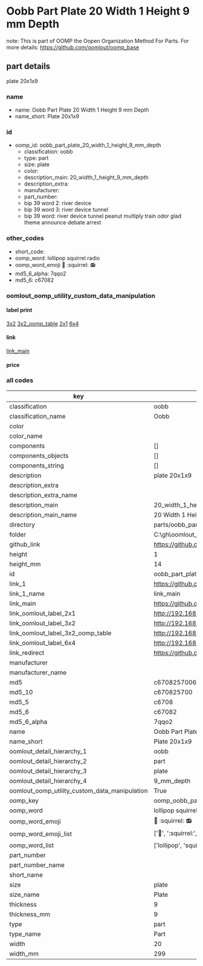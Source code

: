 # Oobb Part Plate 20 Width 1 Height 9 mm Depth  

note: This is part of OOMP the Oopen Organization Method For Parts. For more details: https://github.com/oomlout/oomp_base

##  part details
  



plate 20x1x9



### name
* name: Oobb Part Plate 20 Width 1 Height 9 mm Depth
* name_short: Plate 20x1x9 
### id
* oomp_id: oobb_part_plate_20_width_1_height_9_mm_depth
  * classification: oobb
  * type: part
  * size: plate
  * color: 
  * description_main: 20_width_1_height_9_mm_depth
  * description_extra: 
  * manufacturer: 
  * part_number: 
  * bip 39 word 2: river device
  * bip 39 word 3: river device tunnel
  * bip 39 word: river device tunnel peanut multiply train odor glad theme announce debate arrest

### other_codes
* short_code: 
* oomp_word: lollipop squirrel radio
* oomp_word_emoji :lollipop: :squirrel: :radio:
* md5_6_alpha: 7qqo2
* md5_6: c67082






### oomlout_oomp_utility_custom_data_manipulation
#### label print
[3x2](http://192.168.1.245:1112/?label=oomp%207qqo2)
[3x2_oomp_table](http://192.168.1.108:1112/?label=oomp%207qqo2)
[2x1](http://192.168.1.242:1112/?label=oomp%207qqo2)
[6x4](http://192.168.1.55:1112/?label=oomp%207qqo2)    

#### link

[link_main](https://github.com/oomlout/oomlout_oobb_version_4_generated_parts/tree/main/navigation_oomp/oobb/part/plate/20_width_1_height_9_mm_depth/part)                              

#### price







### all codes 
| key | value |  
| --- | --- |  
| classification | oobb |  
| classification_name | Oobb |  
| color |  |  
| color_name |  |  
| components | [] |  
| components_objects | [] |  
| components_string | [] |  
| description | plate 20x1x9 |  
| description_extra |  |  
| description_extra_name |  |  
| description_main | 20_width_1_height_9_mm_depth |  
| description_main_name | 20 Width 1 Height 9 mm Depth |  
| directory | parts/oobb_part_plate_20_width_1_height_9_mm_depth |  
| folder | C:\gh\oomlout_oobb_version_4_generated_parts\parts\oobb_part_plate_20_width_1_height_9_mm_depth |  
| github_link | https://github.com/oomlout/oomlout_oomp_part_src/tree/main/parts/oobb_part_plate_20_width_1_height_9_mm_depth |  
| height | 1 |  
| height_mm | 14 |  
| id | oobb_part_plate_20_width_1_height_9_mm_depth |  
| link_1 | https://github.com/oomlout/oomlout_oobb_version_4_generated_parts/tree/main/navigation_oomp/oobb/part/plate/20_width_1_height_9_mm_depth/part |  
| link_1_name | link_main |  
| link_main | https://github.com/oomlout/oomlout_oobb_version_4_generated_parts/tree/main/navigation_oomp/oobb/part/plate/20_width_1_height_9_mm_depth/part |  
| link_oomlout_label_2x1 | http://192.168.1.242:1112/?label=oomp%207qqo2 |  
| link_oomlout_label_3x2 | http://192.168.1.245:1112/?label=oomp%207qqo2 |  
| link_oomlout_label_3x2_oomp_table | http://192.168.1.108:1112/?label=oomp%207qqo2 |  
| link_oomlout_label_6x4 | http://192.168.1.55:1112/?label=oomp%207qqo2 |  
| link_redirect | https://github.com/oomlout/oomlout_oobb_version_4_generated_parts/tree/main/parts/oobb_plate_20_01_09 |  
| manufacturer |  |  
| manufacturer_name |  |  
| md5 | c6708257006293279c48ba1fd50f2dd6 |  
| md5_10 | c670825700 |  
| md5_5 | c6708 |  
| md5_6 | c67082 |  
| md5_6_alpha | 7qqo2 |  
| name | Oobb Part Plate 20 Width 1 Height 9 mm Depth |  
| name_short | Plate 20x1x9  |  
| oomlout_detail_hierarchy_1 | oobb |  
| oomlout_detail_hierarchy_2 | part |  
| oomlout_detail_hierarchy_3 | plate |  
| oomlout_detail_hierarchy_4 | 9_mm_depth |  
| oomlout_oomp_utility_custom_data_manipulation | True |  
| oomp_key | oomp_oobb_part_plate_20_width_1_height_9_mm_depth |  
| oomp_word | lollipop squirrel radio |  
| oomp_word_emoji | :lollipop: :squirrel: :radio: |  
| oomp_word_emoji_list | [':lollipop:', ':squirrel:', ':radio:'] |  
| oomp_word_list | ['lollipop', 'squirrel', 'radio'] |  
| part_number |  |  
| part_number_name |  |  
| short_name |  |  
| size | plate |  
| size_name | Plate |  
| thickness | 9 |  
| thickness_mm | 9 |  
| type | part |  
| type_name | Part |  
| width | 20 |  
| width_mm | 299 |  
